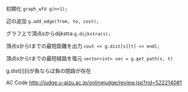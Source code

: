 初期化
`graph_wfd g(n+1);`

辺の追加
`g.add_edge(from, to, cost);`

グラフ上で頂点sからdijkstra
`g.dijkstra(s);`

頂点sからtまでの最短距離を出力
`cout << g.dist[s][t] << endl;`

頂点sからtまでの最短経路を復元
`vector<int> vec = g.get_path(s, t)`

g.dist[i][i]が負ならば負の閉路が存在

AC Code
http://judge.u-aizu.ac.jp/onlinejudge/review.jsp?rid=5222140#1
